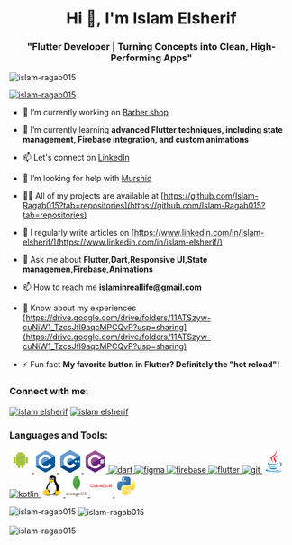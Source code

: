 <h1 align="center">Hi 👋, I'm Islam Elsherif</h1>
<h3 align="center">"Flutter Developer | Turning Concepts into Clean, High-Performing Apps"</h3>

<p align="left"> <img src="https://komarev.com/ghpvc/?username=islam-ragab015&label=Profile%20views&color=0e75b6&style=flat" alt="islam-ragab015" /> </p>

<p align="left"> <a href="https://github.com/ryo-ma/github-profile-trophy"><img src="https://github-profile-trophy.vercel.app/?username=islam-ragab015" alt="islam-ragab015" /></a> </p>

- 🔭 I’m currently working on [Barber shop](https://github.com/MohameHassan139/barber)

- 🌱 I’m currently learning **advanced Flutter techniques, including state management, Firebase integration, and custom animations**

- 📫 Let's connect on [LinkedIn](https://www.linkedin.com/in/islam-elsherif/)

- 🤝 I’m looking for help with [Murshid](https://github.com/Islam-Ragab015/murshid)

- 👨‍💻 All of my projects are available at [https://github.com/Islam-Ragab015?tab=repositories](https://github.com/Islam-Ragab015?tab=repositories)

- 📝 I regularly write articles on [https://www.linkedin.com/in/islam-elsherif/](https://www.linkedin.com/in/islam-elsherif/)

- 💬 Ask me about **Flutter,Dart,Responsive UI,State managemen,Firebase,Animations**

- 📫 How to reach me **islaminreallife@gmail.com**

- 📄 Know about my experiences [https://drive.google.com/drive/folders/11ATSzyw-cuNiW1_TzcsJfl9aqcMPCQvP?usp=sharing](https://drive.google.com/drive/folders/11ATSzyw-cuNiW1_TzcsJfl9aqcMPCQvP?usp=sharing)

- ⚡ Fun fact **My favorite button in Flutter? Definitely the "hot reload"!**

<h3 align="left">Connect with me:</h3>
<p align="left">
<a href="https://linkedin.com/in/islam elsherif" target="blank"><img align="center" src="https://raw.githubusercontent.com/rahuldkjain/github-profile-readme-generator/master/src/images/icons/Social/linked-in-alt.svg" alt="islam elsherif" height="30" width="40" /></a>
<a href="https://fb.com/islam elsherif" target="blank"><img align="center" src="https://raw.githubusercontent.com/rahuldkjain/github-profile-readme-generator/master/src/images/icons/Social/facebook.svg" alt="islam elsherif" height="30" width="40" /></a>
</p>

<h3 align="left">Languages and Tools:</h3>
<p align="left"> <a href="https://developer.android.com" target="_blank" rel="noreferrer"> <img src="https://raw.githubusercontent.com/devicons/devicon/master/icons/android/android-original-wordmark.svg" alt="android" width="40" height="40"/> </a> <a href="https://www.cprogramming.com/" target="_blank" rel="noreferrer"> <img src="https://raw.githubusercontent.com/devicons/devicon/master/icons/c/c-original.svg" alt="c" width="40" height="40"/> </a> <a href="https://www.w3schools.com/cpp/" target="_blank" rel="noreferrer"> <img src="https://raw.githubusercontent.com/devicons/devicon/master/icons/cplusplus/cplusplus-original.svg" alt="cplusplus" width="40" height="40"/> </a> <a href="https://www.w3schools.com/cs/" target="_blank" rel="noreferrer"> <img src="https://raw.githubusercontent.com/devicons/devicon/master/icons/csharp/csharp-original.svg" alt="csharp" width="40" height="40"/> </a> <a href="https://dart.dev" target="_blank" rel="noreferrer"> <img src="https://www.vectorlogo.zone/logos/dartlang/dartlang-icon.svg" alt="dart" width="40" height="40"/> </a> <a href="https://www.figma.com/" target="_blank" rel="noreferrer"> <img src="https://www.vectorlogo.zone/logos/figma/figma-icon.svg" alt="figma" width="40" height="40"/> </a> <a href="https://firebase.google.com/" target="_blank" rel="noreferrer"> <img src="https://www.vectorlogo.zone/logos/firebase/firebase-icon.svg" alt="firebase" width="40" height="40"/> </a> <a href="https://flutter.dev" target="_blank" rel="noreferrer"> <img src="https://www.vectorlogo.zone/logos/flutterio/flutterio-icon.svg" alt="flutter" width="40" height="40"/> </a> <a href="https://git-scm.com/" target="_blank" rel="noreferrer"> <img src="https://www.vectorlogo.zone/logos/git-scm/git-scm-icon.svg" alt="git" width="40" height="40"/> </a> <a href="https://www.java.com" target="_blank" rel="noreferrer"> <img src="https://raw.githubusercontent.com/devicons/devicon/master/icons/java/java-original.svg" alt="java" width="40" height="40"/> </a> <a href="https://kotlinlang.org" target="_blank" rel="noreferrer"> <img src="https://www.vectorlogo.zone/logos/kotlinlang/kotlinlang-icon.svg" alt="kotlin" width="40" height="40"/> </a> <a href="https://www.linux.org/" target="_blank" rel="noreferrer"> <img src="https://raw.githubusercontent.com/devicons/devicon/master/icons/linux/linux-original.svg" alt="linux" width="40" height="40"/> </a> <a href="https://www.mongodb.com/" target="_blank" rel="noreferrer"> <img src="https://raw.githubusercontent.com/devicons/devicon/master/icons/mongodb/mongodb-original-wordmark.svg" alt="mongodb" width="40" height="40"/> </a> <a href="https://www.oracle.com/" target="_blank" rel="noreferrer"> <img src="https://raw.githubusercontent.com/devicons/devicon/master/icons/oracle/oracle-original.svg" alt="oracle" width="40" height="40"/> </a> <a href="https://www.python.org" target="_blank" rel="noreferrer"> <img src="https://raw.githubusercontent.com/devicons/devicon/master/icons/python/python-original.svg" alt="python" width="40" height="40"/> </a> </p>

<p><img align="left" src="https://github-readme-stats.vercel.app/api/top-langs?username=islam-ragab015&show_icons=true&locale=en&layout=compact" alt="islam-ragab015" /></p>

<p>&nbsp;<img align="center" src="https://github-readme-stats.vercel.app/api?username=islam-ragab015&show_icons=true&locale=en" alt="islam-ragab015" /></p>

<p><img align="center" src="https://github-readme-streak-stats.herokuapp.com/?user=islam-ragab015&" alt="islam-ragab015" /></p>
